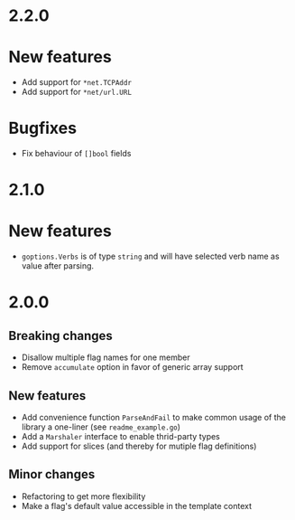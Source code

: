 # 2.2.0

# New features

* Add support for `*net.TCPAddr`
* Add support for `*net/url.URL`

# Bugfixes

* Fix behaviour of `[]bool` fields

# 2.1.0

# New features

* `goptions.Verbs` is of type `string` and will have selected verb name as value
  after parsing.

# 2.0.0


## Breaking changes

* Disallow multiple flag names for one member
* Remove `accumulate` option in favor of generic array support


## New features

* Add convenience function `ParseAndFail` to make common usage of the library
  a one-liner (see `readme_example.go`)
* Add a `Marshaler` interface to enable thrid-party types
* Add support for slices (and thereby for mutiple flag definitions)


## Minor changes

* Refactoring to get more flexibility
* Make a flag's default value accessible in the template context
